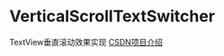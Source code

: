 # VerticalScrollTextSwitcher
TextView垂直滚动效果实现
[CSDN项目介绍](https://blog.csdn.net/Myfittinglife/article/details/116735704)
